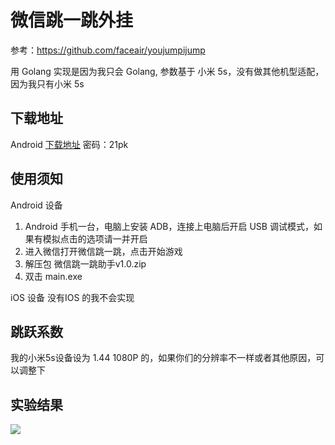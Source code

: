 # 微信跳一跳外挂
参考：https://github.com/faceair/youjumpijump

用 Golang 实现是因为我只会 Golang,
参数基于 小米 5s，没有做其他机型适配，因为我只有小米 5s

## 下载地址

Android [下载地址](https://pan.baidu.com/s/1pK8Vyob)
密码：21pk

## 使用须知

Android 设备

1. Android 手机一台，电脑上安装 ADB，连接上电脑后开启 USB 调试模式，如果有模拟点击的选项请一并开启
2. 进入微信打开微信跳一跳，点击开始游戏
3. 解压包 微信跳一跳助手v1.0.zip
3. 双击 main.exe

iOS 设备
没有IOS 的我不会实现

## 跳跃系数

我的小米5s设备设为 1.44 1080P 的，如果你们的分辨率不一样或者其他原因，可以调整下


## 实验结果

![](https://gitee.com/stuinfer/youjumpijump/blob/master/special/119_deal.png)